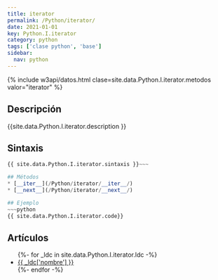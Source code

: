 ```yaml
---
title: iterator
permalink: /Python/iterator/
date: 2021-01-01
key: Python.I.iterator
category: python
tags: ['clase python', 'base']
sidebar: 
  nav: python
---
```


{% include w3api/datos.html clase=site.data.Python.I.iterator.metodos valor="iterator" %}

## Descripción
{{site.data.Python.I.iterator.description }}

## Sintaxis
~~~python
{{ site.data.Python.I.iterator.sintaxis }}~~~

## Métodos
* [__iter__](/Python/iterator/__iter__/)
* [__next__](/Python/iterator/__next__/)

## Ejemplo
~~~python
{{ site.data.Python.I.iterator.code}}
~~~

## Artículos
<ul>
{%- for _ldc in site.data.Python.I.iterator.ldc -%}
   <li>
       <a href="{{_ldc['url'] }}">{{ _ldc['nombre'] }}</a>
   </li>
{%- endfor -%}
</ul>

